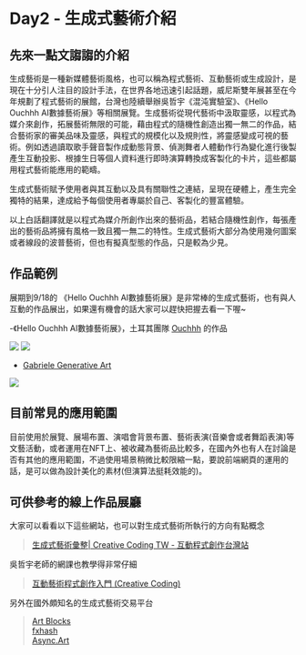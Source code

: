 # Day2 - 生成式藝術介紹
## 先來一點文謅謅的介紹
生成藝術是一種新媒體藝術風格，也可以稱為程式藝術、互動藝術或生成設計，是現在十分引人注目的設計手法，在世界各地迅速引起話題，威尼斯雙年展甚至在今年規劃了程式藝術的展館，台灣也陸續舉辦吳哲宇《混沌實驗室》、《Hello Ouchhh AI數據藝術展》等相關展覽。生成藝術從現代藝術中汲取靈感，以程式為媒介來創作，拓展藝術無限的可能，藉由程式的隨機性創造出獨一無二的作品，結合藝術家的審美品味及靈感，與程式的規模化以及規則性，將靈感變成可視的藝術。例如透過讀取歌手聲音製作成動態背景、偵測舞者人體動作行為變化進行後製產生互動投影、根據生日等個人資料進行即時演算轉換成客製化的卡片，這些都屬用程式藝術能應用的範疇。

生成式藝術賦予使用者與其互動以及具有關聯性之連結，呈現在硬體上，產生完全獨特的結果，達成給予每個使用者專屬於自己、客製化的豐富體驗。

以上白話翻譯就是以程式為媒介所創作出來的藝術品，若結合隨機性創作，每張產出的藝術品將擁有風格一致且獨一無二的特性。生成式藝術大部分為使用幾何圖案或者線段的波普藝術，但也有擬真型態的作品，只是較為少見。

## 作品範例
展期到9/18的 《Hello Ouchhh AI數據藝術展》是非常棒的生成式藝術，也有與人互動的作品展出，如果還有機會的話大家可以趕快把握去看一下喔~

-《Hello Ouchhh AI數據藝術展》，土耳其團隊 [Ouchhh](https://ouchhh.tv/) 的作品

![](https://i.imgur.com/qF5h0oK.gif)
![](https://i.imgur.com/VDqxDcd.gif)

- [Gabriele Generative Art](https://linktr.ee/GabrieleGenArt)

![](https://i.imgur.com/45AQY6C.jpg)

## 目前常見的應用範圍
目前使用於展覽、展場布置、演唱會背景布置、藝術表演(音樂會或者舞蹈表演)等文藝活動，或者運用在NFT上、被收藏為藝術品比較多，在國內外也有人在討論是否有其他的應用範圍，不過使用場景稍微比較限縮一點，要說前端網頁的運用的話，是可以做為設計美化的素材(但演算法挺耗效能的)。

## 可供參考的線上作品展廳
大家可以看看以下這些網站，也可以對生成式藝術所執行的方向有點概念

> [生成式藝術彙整| Creative Coding TW - 互動程式創作台灣站](https://creativecoding.in/category/inspiration/%E7%94%9F%E6%88%90%E5%BC%8F%E8%97%9D%E8%A1%93/)

吳哲宇老師的網課也教學得非常仔細

> [互動藝術程式創作入門 (Creative Coding)](https://hahow.in/courses/5d1ba52a0d5f3b0021dbb996/main?item=5eeb4a4978b256a15839b592)

另外在國外頗知名的生成式藝術交易平台

> [Art Blocks](https://www.artblocks.io/)  
> [fxhash](https://www.fxhash.xyz/)   
> [Async.Art](https://async.art/zh)   
